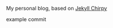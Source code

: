 My personal blog, based on
[Jekyll Chirpy](https://github.com/cotes2020/jekyll-theme-chirpy)


example commit
